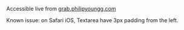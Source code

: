 Accessible live from [grab.philipyoungg.com](http://grab.philipyoungg.com)

Known issue: on Safari iOS, Textarea have 3px padding from the left.
